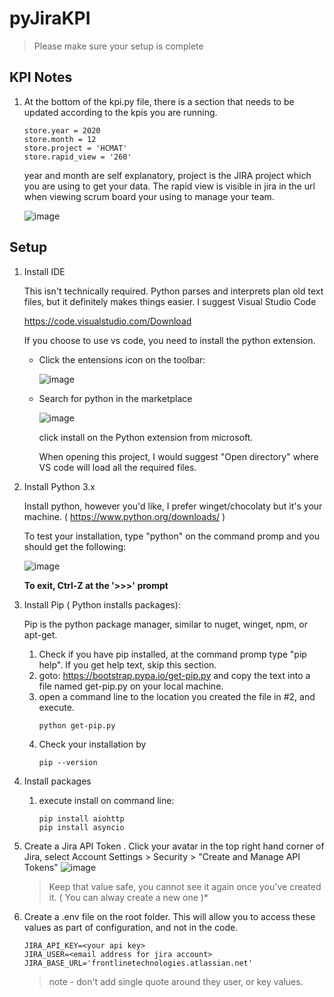 # pyJiraKPI

>  Please make sure your setup is complete

## KPI Notes

  1.  At the bottom of the kpi.py file, there is a section that needs to be updated according to the kpis you are running.

        ```
        store.year = 2020
        store.month = 12
        store.project = 'HCMAT'
        store.rapid_view = '260'
      ```

      year and month are self explanatory, project is the JIRA project which you are using to get your data.  The rapid view is visible in jira in the url when viewing  scrum board your using to manage your team.

      ![image](https://user-images.githubusercontent.com/63073403/105727818-75229380-5ef9-11eb-8c84-8225af0fb933.png)

## Setup 

1. Install IDE
   
    This isn't technically required.  Python parses and interprets plan old text files, but it definitely makes things easier.  I suggest Visual Studio Code

    https://code.visualstudio.com/Download

    If you choose to use vs code, you need to install the python extension.

    * Click the entensions icon on the toolbar:
      
      ![image](https://user-images.githubusercontent.com/63073403/105726351-fb3dda80-5ef7-11eb-9852-f513885abd1a.png)

    * Search for python in the marketplace
  
      ![image](https://user-images.githubusercontent.com/63073403/105726623-41933980-5ef8-11eb-91f1-75dc44cb7008.png)

      click install on the Python extension from microsoft.

      When opening this project, I would suggest "Open directory" where VS code will load all the required files.

2. Install Python 3.x
   
   Install python, however you'd like, I prefer winget/chocolaty  but it's your machine. ( https://www.python.org/downloads/ )

   To test your installation, type "python" on the command promp and you should get the following:

   ![image](https://user-images.githubusercontent.com/63073403/105720836-e4948500-5ef1-11eb-9ae2-541d03ca1f72.png)

    **To exit, Ctrl-Z at the '>>>' prompt**

3. Install Pip ( Python installs packages):

    Pip is the python package manager, similar to nuget, winget, npm, or apt-get.

    1. Check if you have pip installed, at the command promp type "pip help".  If you get help text, skip this section.
    2. goto: https://bootstrap.pypa.io/get-pip.py and copy the text into a file named get-pip.py on your local machine.
    3. open a command line to the location you created the file in #2, and execute.
        ```
        python get-pip.py
        ```
    4. Check your installation by
        ```
        pip --version
        ```
4. Install packages
    1. execute install on command line:
        ```
        pip install aiohttp
        pip install asyncio
        ```
5. Create a Jira API Token
   . Click your avatar in the top right hand corner of Jira, select  Account Settings > Security > "Create and Manage API Tokens"
  ![image](https://user-images.githubusercontent.com/63073403/105718332-1e17c100-5eef-11eb-8e06-e0c72c734994.png)
    > Keep that value safe, you cannot see it again once you've created it.  ( You can alway create a new one )*

  1. Create a .env file on the root folder.  This will allow you to access these values as part of configuration, and not in the code.

      ```
      JIRA_API_KEY=<your api key>
      JIRA_USER=<email address for jira account>
      JIRA_BASE_URL='frontlinetechnologies.atlassian.net'
      ```
      > note - don't add single quote around they user, or key values.

